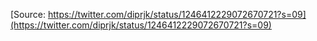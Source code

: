 [Source: https://twitter.com/diprjk/status/1246412229072670721?s=09](https://twitter.com/diprjk/status/1246412229072670721?s=09)